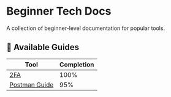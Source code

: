 # Beginner Tech Docs

A collection of beginner-level documentation for popular tools.

## 📄 Available Guides

| Tool | Completion |
|------|------------|
 | [2FA](Figma-Icons8-Guide.md) | 100% |
 | [Postman Guide](Postman-Guide.md) | 95% |



